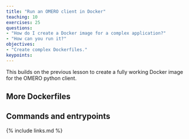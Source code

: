 ```yaml
---
title: "Run an OMERO client in Docker"
teaching: 10
exercises: 25
questions:
- "How do I create a Docker image for a complex application?"
- "How can you run it?"
objectives:
- "Create complex Dockerfiles."
keypoints:
---
```


This builds on the previous lesson to create a fully working Docker image for the OMERO python client.

## More Dockerfiles

## Commands and entrypoints

{% include links.md %}
